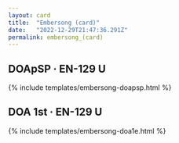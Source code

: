 ```yaml
---
layout: card
title:  "Embersong (card)"
date:   "2022-12-29T21:47:36.291Z"
permalink: embersong_(card)
---
```


## DOApSP &middot; EN-129 U

{% include templates/embersong-doapsp.html %}


## DOA 1st &middot; EN-129 U

{% include templates/embersong-doa1e.html %}
